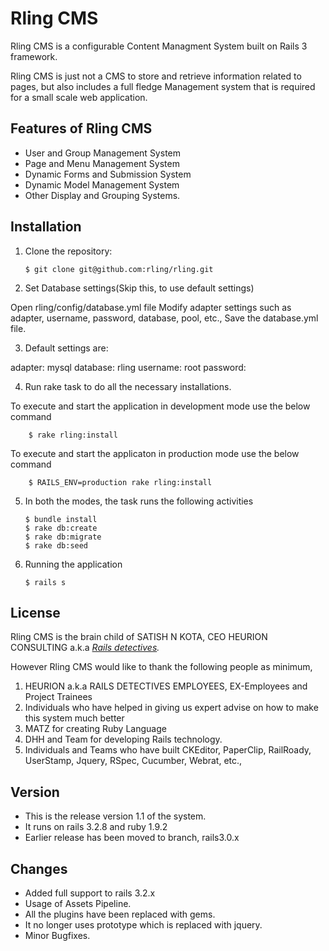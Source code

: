 Rling CMS
================================

Rling CMS is a configurable Content Managment System built on Rails 3 framework. 

Rling CMS is just not a CMS to store and retrieve information related to pages, but also includes a full fledge Management system that is required for a small scale web application.


Features of Rling CMS
-------------------------

* User and Group Management System
* Page and Menu Management System
* Dynamic Forms and Submission System
* Dynamic Model Management System
* Other Display and Grouping Systems.


Installation
-------------------------------

1.  Clone the repository:

        $ git clone git@github.com:rling/rling.git

2.  Set Database settings(Skip this, to use default settings)

   Open rling/config/database.yml file
   Modify adapter settings such as adapter, username, password, database, pool, etc.,
   Save the database.yml file.

3.  Default settings are:

   adapter: mysql
   database: rling
   username: root
   password: 

4.  Run rake task to do all the necessary installations.


   To execute and start the application in development mode use the below command

        $ rake rling:install

   To execute and start the applicaton in production mode use the below command

        $ RAILS_ENV=production rake rling:install

5.  In both the modes, the task runs the following activities

        $ bundle install
        $ rake db:create
        $ rake db:migrate
        $ rake db:seed

6.  Running the application

        $ rails s


License
-------------------------------

Rling CMS is the brain child of SATISH N KOTA, CEO HEURION CONSULTING a.k.a 
*[Rails detectives](http://www.heurion.com).*

However Rling CMS would like to thank the following people as minimum,

   1. HEURION a.k.a RAILS DETECTIVES EMPLOYEES, EX-Employees and Project Trainees
   2. Individuals who have helped in giving us expert advise on how to make this system much better
   3. MATZ for creating Ruby Language
   4. DHH and Team for developing Rails technology.
   5. Individuals and Teams who have built CKEditor, PaperClip, RailRoady, UserStamp, Jquery, RSpec, Cucumber, Webrat, etc.,


Version
-------------------------------
*  This is the release version 1.1 of the system.
*  It runs on rails 3.2.8 and ruby 1.9.2
*  Earlier release has been moved to branch, rails3.0.x



Changes
-------------------------------

*  Added full support to rails 3.2.x
*  Usage of Assets Pipeline.
*  All the plugins have been replaced with gems.
*  It no longer uses prototype which is replaced with jquery.
*  Minor Bugfixes.
 
